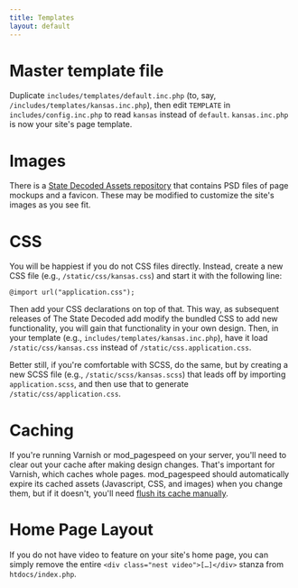 ```yaml
---
title: Templates
layout: default
---
```


# Master template file
Duplicate `includes/templates/default.inc.php` (to, say, `/includes/templates/kansas.inc.php`), then edit `TEMPLATE` in `includes/config.inc.php` to read `kansas` instead of `default`. `kansas.inc.php` is now your site's page template.

# Images
There is a [State Decoded Assets repository](https://github.com/statedecoded/statedecoded-assets/) that contains PSD files of page mockups and a favicon. These may be modified to customize the site's images as you see fit.

# CSS
You will be happiest if you do not CSS files directly. Instead, create a new CSS file (e.g., `/static/css/kansas.css`) and start it with the following line:

~~~
@import url("application.css");
~~~

Then add your CSS declarations on top of that. This way, as subsequent releases of The State Decoded add modify the bundled CSS to add new functionality, you will gain that functionality in your own design. Then, in your template (e.g., `includes/templates/kansas.inc.php`), have it load `/static/css/kansas.css` instead of `/static/css.application.css`.

Better still, if you're comfortable with SCSS, do the same, but by creating a new SCSS file (e.g., `/static/scss/kansas.scss`) that leads off by importing `application.scss`, and then use that to generate `/static/css/application.css`.

# Caching
If you're running Varnish or mod_pagespeed on your server, you'll need to clear out your cache after making design changes. That's important for Varnish, which caches whole pages. mod_pagespeed should automatically expire its cached assets (Javascript, CSS, and images) when you change them, but if it doesn't, you'll need [flush its cache manually](https://developers.google.com/speed/pagespeed/module/system#flush_cache).

# Home Page Layout
If you do not have video to feature on your site's home page, you can simply remove the entire `<div class="nest video">[…]</div>` stanza from `htdocs/index.php`.
